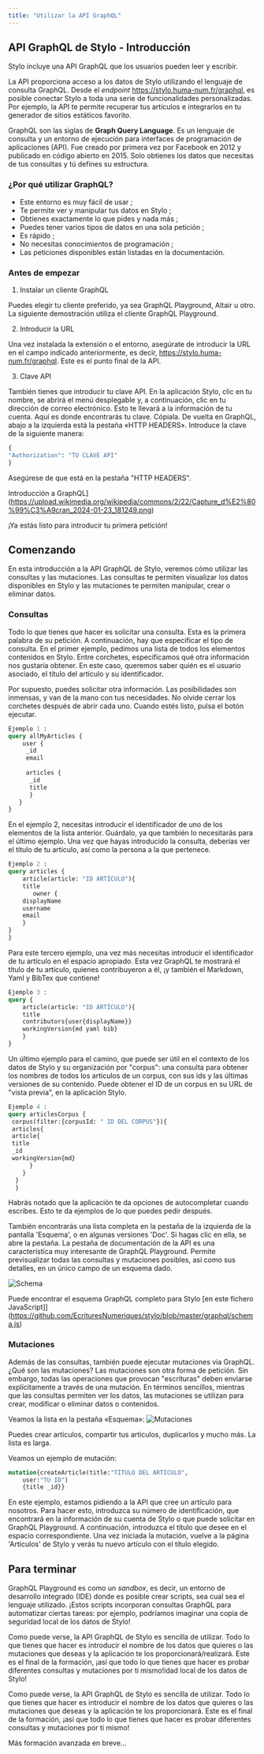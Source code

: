 ```yaml
---
title: "Utilizar la API GraphQL"
---
```


## API GraphQL de Stylo - Introducción

Stylo incluye una API GraphQL que los usuarios pueden leer y escribir.

La API proporciona acceso a los datos de Stylo utilizando el lenguaje de consulta GraphQL.
Desde el *endpoint* https://stylo.huma-num.fr/graphql, es posible conectar Stylo a toda una serie de funcionalidades personalizadas.
Por ejemplo, la API te permite recuperar tus artículos e integrarlos en tu generador de sitios estáticos favorito.

GraphQL son las siglas de **Graph Query Language**. Es un lenguaje de consulta y un entorno de ejecución para interfaces de programación de aplicaciones (API). Fue creado por primera vez por Facebook en 2012 y publicado en código abierto en 2015. Solo obtienes los datos que necesitas de tus consultas y tú defines su estructura.

### ¿Por qué utilizar GraphQL?

- Este entorno es muy fácil de usar ;
- Te permite ver y manipular tus datos en Stylo ;
- Obtienes exactamente lo que pides y nada más ;
- Puedes tener varios tipos de datos en una sola petición ;
- Es rápido ;
- No necesitas conocimientos de programación ;
- Las peticiones disponibles están listadas en la documentación.

### Antes de empezar

1. Instalar un cliente GraphQL 

Puedes elegir tu cliente preferido, ya sea GraphQL Playground, Altair u otro. La siguiente demostración utiliza el cliente GraphQL Playground.

2. Introducir la URL

Una vez instalada la extensión o el entorno, asegúrate de introducir la URL en el campo indicado anteriormente, es decir, https://stylo.huma-num.fr/graphql. Este es el punto final de la API.

3. Clave API

También tienes que introducir tu clave API. En la aplicación Stylo, clic en tu nombre, se abrirá el menú desplegable y, a continuación, clic en tu dirección de correo electrónico. Esto te llevará a la información de tu cuenta. Aquí es donde encontrarás tu clave. Cópiala. De vuelta en GraphQL, abajo a la izquierda está la pestaña «HTTP HEADERS». Introduce la clave de la siguiente manera: 

```graphql
{
"Authorization": "TU CLAVE API" 
}
```

Asegúrese de que está en la pestaña "HTTP HEADERS".

Introducción a GraphQL](https://upload.wikimedia.org/wikipedia/commons/2/22/Capture_d%E2%80%99%C3%A9cran_2024-01-23_181249.png)

¡Ya estás listo para introducir tu primera petición!

## Comenzando

En esta introducción a la API GraphQL de Stylo, veremos cómo utilizar las consultas y las mutaciones. Las consultas te permiten visualizar los datos disponibles en Stylo y las mutaciones te permiten manipular, crear o eliminar datos.

### Consultas

Todo lo que tienes que hacer es solicitar una consulta. Esta es la primera palabra de su petición. 
A continuación, hay que especificar el tipo de consulta. En el primer ejemplo, pedimos una lista de todos los elementos contenidos en Stylo. Entre corchetes, especificamos qué otra información nos gustaría obtener. En este caso, queremos saber quién es el usuario asociado, el título del artículo y su identificador. 

Por supuesto, puedes solicitar otra información. Las posibilidades son inmensas, y van de la mano con tus necesidades. 
No olvide cerrar los corchetes después de abrir cada uno. Cuando estés listo, pulsa el botón ejecutar. 

```graphql
Ejemplo 1 :
query allMyArticles {
    user {
     _id
     email
     
     articles {
      _id
      title
      }
   }
}
```

En el ejemplo 2, necesitas introducir el identificador de uno de los elementos de la lista anterior. Guárdalo, ya que también lo necesitarás para el último ejemplo. Una vez que hayas introducido la consulta, deberías ver el título de tu artículo, así como la persona a la que pertenece.

```graphql 
Ejemplo 2 :
query articles {
    article(article: "ID ARTÍCULO"){
    title
       owner {
    displayName
    username
    email
    }
}
}
```

Para este tercero ejemplo, una vez más necesitas introducir el identificador de tu artículo en el espacio apropiado. Esta vez GraphQL te mostrará el título de tu artículo, quienes contribuyeron a él, ¡y también el Markdown, Yaml y BibTex que contiene! 

```graphql
Ejemplo 3 :
query {
    article(article: "ID ARTÍCULO"){
    title
    contributors{user{displayName}}
    workingVersion{md yaml bib}
    }
}
```

Un último ejemplo para el camino, que puede ser útil en el contexto de los datos de Stylo y su organización por "corpus": una consulta para obtener los nombres de todos los artículos de un corpus, con sus ids y las últimas versiones de su contenido. Puede obtener el ID de un corpus en su URL de "vista previa", en la aplicación Stylo.

```graphql
Ejemplo 4 :
query articlesCorpus {
 corpus(filter:{corpusId: " ID DEL CORPUS"}){
 articles{
 article{
 title
 _id
 workingVersion{md}
      }
    }
  }
  }
```

Habrás notado que la aplicación te da opciones de autocompletar cuando escribes. Esto te da ejemplos de lo que puedes pedir después. 

También encontrarás una lista completa en la pestaña de la izquierda de la pantalla 'Esquema', o en algunas versiones 'Doc'. Si hagas clic en ella, se abre la pestaña. 
La pestaña de documentación de la API es una característica muy interesante de GraphQL Playground. Permite previsualizar todas las consultas y mutaciones posibles, así como sus detalles, en un único campo de un esquema dado.

![Schema](https://upload.wikimedia.org/wikipedia/commons/c/c6/Capture_d%E2%80%99%C3%A9cran_2024-01-23_184801.png)

Puede encontrar el esquema GraphQL completo para Stylo [en este fichero JavaScript]](https://github.com/EcrituresNumeriques/stylo/blob/master/graphql/schema.js)

### Mutaciones

Además de las consultas, también puede ejecutar mutaciones via GraphQL. 
¿Qué son las mutaciones? Las mutaciones son otra forma de petición. Sin embargo, todas las operaciones que provocan "escrituras" deben enviarse explícitamente a través de una mutación. En términos sencillos, mientras que las consultas permiten ver los datos, las mutaciones se utilizan para crear, modificar o eliminar datos o contenidos. 

Veamos la lista en la pestaña «Esquema»: ![Mutaciones](https://upload.wikimedia.org/wikipedia/commons/4/48/Capture_d%E2%80%99%C3%A9cran_2024-01-23_191722.png)

Puedes crear artículos, compartir tus artículos, duplicarlos y mucho más. La lista es larga.

Veamos un ejemplo de mutación: 

```graphql
mutation{createArticle(title:"TÍTULO DEL ARTÍCULO",
    user:"TU ID")
    {title _id}}
```

En este ejemplo, estamos pidiendo a la API que cree un artículo para nosotros. Para hacer esto, introduzca su número de identificación, que encontrará en la información de su cuenta de Stylo o que puede solicitar en GraphQL Playground. A continuación, introduzca el título que desee en el espacio correspondiente. Una vez iniciada la mutación, vuelve a la página 'Artículos' de Stylo y verás tu nuevo artículo con el título elegido. 

## Para terminar

GraphQL Playground es como un *sandbox*, es decir, un entorno de desarrollo integrado (IDE) donde es posible crear scripts, sea cual sea el lenguaje utilizado. ¡Estos scripts incorporan consultas GraphQL para automatizar ciertas tareas: por ejemplo, podríamos imaginar una copia de seguridad local de los datos de Stylo!

Como puede verse, la API GraphQL de Stylo es sencilla de utilizar. Todo lo que tienes que hacer es introducir el nombre de los datos que quieres o las mutaciones que deseas y la aplicación te los proporcionará/realizará. Este es el final de la formación, ¡así que todo lo que tienes que hacer es probar diferentes consultas y mutaciones por ti mismo!idad local de los datos de Stylo!

Como puede verse, la API GraphQL de Stylo es sencilla de utilizar. Todo lo que tienes que hacer es introducir el nombre de los datos que quieres o las mutaciones que deseas y la aplicación te los proporcionará. Este es el final de la formación, ¡así que todo lo que tienes que hacer es probar diferentes consultas y mutaciones por ti mismo!

Más formación avanzada en breve...
